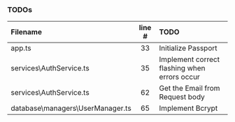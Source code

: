 ### TODOs
| Filename | line # | TODO
|:------|:------:|:------
| app.ts | 33 | Initialize Passport
| services\AuthService.ts | 35 | Implement correct flashing when errors occur
| services\AuthService.ts | 62 | Get the Email from Request body
| database\managers\UserManager.ts | 65 | Implement Bcrypt